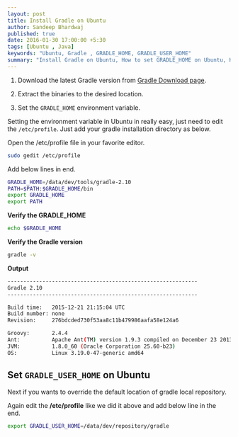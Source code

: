 ```yaml
---
layout: post
title: Install Gradle on Ubuntu
author: Sandeep Bhardwaj
published: true
date: 2016-01-30 17:00:00 +5:30
tags: [Ubuntu , Java]
keywords: "Ubuntu, Gradle , GRADLE_HOME, GRADLE_USER_HOME"
summary: "Install Gradle on Ubuntu, How to set GRADLE_HOME on Ubuntu, How to set GRADLE_USER_HOME on Ubuntu, Change default location of Gradle repository on Ubuntu"
---
```


1) Download the latest Gradle version from [Gradle Download page](http://gradle.org/gradle-download/).

2) Extract the binaries to the desired location.

3) Set the <code>GRADLE_HOME</code> environment variable.

Setting the environment variable in Ubuntu in really easy, just need to edit the <code>/etc/profile</code>. Just add your gradle installation directory as below.

Open the /etc/profile file in your favorite editor.

``` bash
sudo gedit /etc/profile
```

Add below lines in end.

``` bash
GRADLE_HOME=/data/dev/tools/gradle-2.10
PATH=$PATH:$GRADLE_HOME/bin
export GRADLE_HOME
export PATH
```

<b>Verify the GRADLE_HOME</b> 
``` bash
echo $GRADLE_HOME
```

<b>Verify the Gradle version</b>
``` bash
gradle -v
```

<b>Output</b>
``` bash
------------------------------------------------------------
Gradle 2.10
------------------------------------------------------------

Build time:   2015-12-21 21:15:04 UTC
Build number: none
Revision:     276bdcded730f53aa8c11b479986aafa58e124a6

Groovy:       2.4.4
Ant:          Apache Ant(TM) version 1.9.3 compiled on December 23 2013
JVM:          1.8.0_60 (Oracle Corporation 25.60-b23)
OS:           Linux 3.19.0-47-generic amd64
```

<h2>Set <code>GRADLE_USER_HOME</code> on Ubuntu</h2>
Next if you wants to override the default location of gradle local repository.

Again edit the  <b>/etc/profile</b> like we did it above and add below line in the end.

``` bash
export GRADLE_USER_HOME=/data/dev/repository/gradle
```
